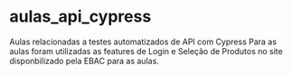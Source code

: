 # aulas_api_cypress
Aulas relacionadas a testes automatizados de API com Cypress
Para as aulas foram utilizadas as features de Login e Seleção de Produtos no site disponbilizado pela EBAC para as aulas. 

